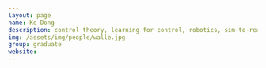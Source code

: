 ```yaml
---
layout: page
name: Ke Dong
description: control theory, learning for control, robotics, sim-to-real transfer. co-supervised by <a href="https://www.dynsyslab.org/prof-angela-schoellig/">Angela Schoellig</a>
img: /assets/img/people/walle.jpg
group: graduate
website: 
---
```


